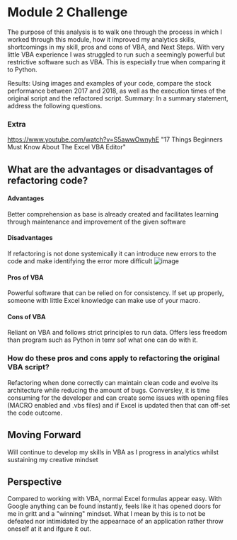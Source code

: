 # Module 2 Challenge

The purpose of this analysis is to walk one through the process in which I worked through this module, how it improved my analytics skills, shortcomings in my skill, pros and cons of VBA, and Next Steps. With very little VBA experience I was struggled to run such a seemingly powerful but restrictive software such as VBA. This is especially true when comparing it to Python.

Results: Using images and examples of your code, compare the stock performance between 2017 and 2018, as well as the execution times of the original script and the refactored script.
Summary: In a summary statement, address the following questions.

### Extra
https://www.youtube.com/watch?v=S5awwOwnyhE "17 Things Beginners Must Know About The Excel VBA Editor"
## What are the advantages or disadvantages of refactoring code?
#### Advantages
Better comprehension as base is already created and facilitates learning through maintenance and improvement of the given software	
#### Disadvantages
If refactoring is not done systemically it can introduce new errors to the code and make identifying the error more difficult
![image](https://user-images.githubusercontent.com/87838015/177437872-9ea78061-e5e2-48be-a9cc-9d04dfc9a48c.png)

#### Pros of VBA
Powerful software that can be relied on for consistency. If set up properly, someone with little Excel knowledge can make use of your macro.
#### Cons of VBA
Reliant on VBA and follows strict principles to run data. Offers less freedom than program such as Python in temr sof what one can do with it.

### How do these pros and cons apply to refactoring the original VBA script?
Refactoring when done correctly can maintain clean code and evolve its architecture while reducing the amount of bugs. Conversley, it is time consuming for the developer and can create some issues with opening files (MACRO enabled and .vbs files) and if Excel is updated then that can off-set the code outcome.

## Moving Forward
Will continue to develop my skills in VBA as I progress in analytics whilst sustaining my creative mindset
## Perspective
Compared to working with VBA, normal Excel formulas appear easy. With Google anything can be found instantly, feels like it has opened doors for me in gritt and a "winning" mindset. What I mean by this is to not be defeated nor intimidated by the appearnace of an application rather throw oneself at it and ifgure it out.
